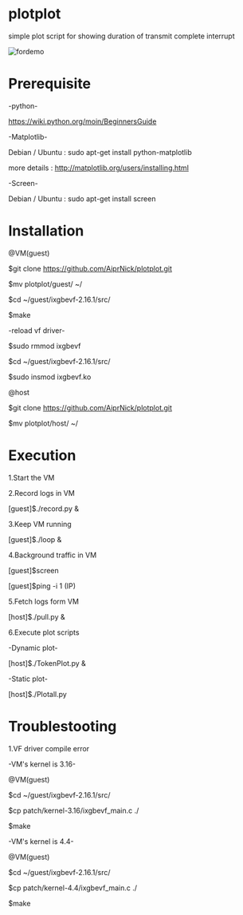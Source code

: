 # plotplot
simple plot script for showing duration of transmit complete interrupt

![fordemo](https://cloud.githubusercontent.com/assets/4496011/20654447/5b1a2f1e-b554-11e6-984b-0687a1b49687.png)

# Prerequisite


-python-


https://wiki.python.org/moin/BeginnersGuide


-Matplotlib-


Debian / Ubuntu : sudo apt-get install python-matplotlib


more details : http://matplotlib.org/users/installing.html


-Screen-


Debian / Ubuntu : sudo apt-get install screen



# Installation


@VM(guest)


$git clone https://github.com/AiprNick/plotplot.git


$mv plotplot/guest/ ~/


$cd ~/guest/ixgbevf-2.16.1/src/


$make



-reload vf driver-


$sudo rmmod ixgbevf


$cd ~/guest/ixgbevf-2.16.1/src/


$sudo insmod ixgbevf.ko



@host


$git clone https://github.com/AiprNick/plotplot.git


$mv plotplot/host/ ~/


# Execution


1.Start the VM


2.Record logs in VM


[guest]$./record.py &


3.Keep VM running


[guest]$./loop &


4.Background traffic in VM


[guest]$screen


[guest]$ping -i 1 (IP)


5.Fetch logs form VM


[host]$./pull.py &


6.Execute plot scripts


-Dynamic plot-


[host]$./TokenPlot.py &



-Static plot-


[host]$./Plotall.py


# Troublestooting


1.VF driver compile error


-VM's kernel is 3.16-


@VM(guest)


$cd ~/guest/ixgbevf-2.16.1/src/


$cp patch/kernel-3.16/ixgbevf_main.c ./


$make



-VM's kernel is 4.4-


@VM(guest)


$cd ~/guest/ixgbevf-2.16.1/src/


$cp patch/kernel-4.4/ixgbevf_main.c ./


$make
